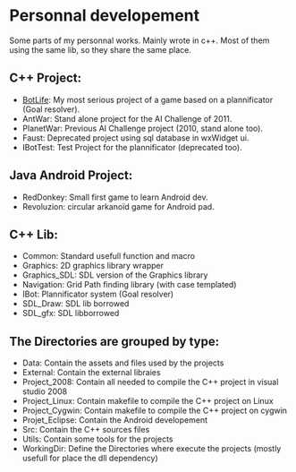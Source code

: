 Personnal developement
======================

Some parts of my personnal works. Mainly wrote in c++.
Most of them using the same lib, so they share the same place.


C++ Project:
------------
- [BotLife](http://www.youtube.com/watch?v=x2GE7QnMiqI): My most serious project of a game based on a plannificator (Goal resolver).
- AntWar: Stand alone project for the AI Challenge of 2011.
- PlanetWar: Previous AI Challenge project (2010, stand alone too).
- Faust: Deprecated project using sql database in wxWidget ui.
- IBotTest: Test Project for the plannificator (deprecated too).

Java Android Project:
---------------------
- RedDonkey: Small first game to learn Android dev.
- Revoluzion: circular arkanoïd game for Android pad.

C++ Lib:
--------
- Common: Standard usefull function and macro
- Graphics: 2D graphics library wrapper 
- Graphics_SDL: SDL version of the Graphics library
- Navigation: Grid Path finding library (with case templated)
- IBot: Plannificator system (Goal resolver)
- SDL_Draw: SDL lib borrowed
- SDL_gfx: SDL libborrowed


The Directories are grouped by type:
------------------------------------
- Data: Contain the assets and files used by the projects
- External: Contain the external libraies
- Project_2008: Contain all needed to compile the C++ project in visual studio 2008
- Project_Linux: Contain makefile to compile the C++ project on Linux
- Project_Cygwin: Contain makefile to compile the C++ project on cygwin
- Projet_Eclipse: Contain the Android developement
- Src: Contain the C++ sources files
- Utils: Contain some tools for the projects
- WorkingDir: Define the Directories where execute the projects (mostly usefull for place the dll dependency)
